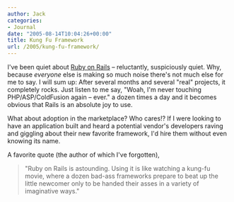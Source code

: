 ```yaml
---
author: Jack
categories:
- Journal
date: "2005-08-14T10:04:26+00:00"
title: Kung Fu Framework
url: /2005/kung-fu-framework/
---
```


I've been quiet about [Ruby on Rails][1] &#8211; reluctantly, suspiciously quiet. Why, because _everyone_ else is making so much noise there's not much else for me to say. I will sum up: After several months and several "real" projects, it completely rocks. Just listen to me say, "Woah, I'm never touching PHP/ASP/ColdFusion again &#8211; ever." a dozen times a day and it becomes obvious that Rails is an absolute joy to use.

What about adoption in the marketplace? Who cares!? If I were looking to have an application built and heard a potential vendor's developers raving and giggling about their new favorite framework, I'd hire them without even knowing its name.

A favorite quote (the author of which I've forgotten),

> 
> 
> "Ruby on Rails is astounding. Using it is like watching a kung-fu movie, where a dozen bad-ass frameworks prepare to beat up the little newcomer only to be handed their asses in a variety of imaginative ways."
> 
>

 [1]: http://rubyonrails.org